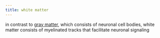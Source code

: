 ```yaml
---
title: white matter
---
```


in contrast to [gray matter](notes/neuro/gray-matter.md), which consists of neuronal cell bodies, white matter consists of myelinated tracks that facilitate neuronal signaling
